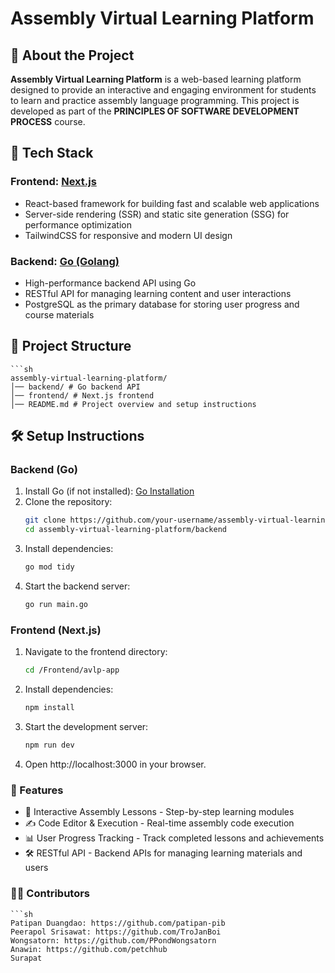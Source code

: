 # Assembly Virtual Learning Platform

## 📌 About the Project
**Assembly Virtual Learning Platform** is a web-based learning platform designed to provide an interactive and engaging environment for students to learn and practice assembly language programming. This project is developed as part of the **PRINCIPLES OF SOFTWARE DEVELOPMENT PROCESS** course.

## 🚀 Tech Stack
### **Frontend:** [Next.js](https://nextjs.org/)
- React-based framework for building fast and scalable web applications
- Server-side rendering (SSR) and static site generation (SSG) for performance optimization
- TailwindCSS for responsive and modern UI design

### **Backend:** [Go (Golang)](https://go.dev/)
- High-performance backend API using Go
- RESTful API for managing learning content and user interactions
- PostgreSQL as the primary database for storing user progress and course materials

## 📂 Project Structure
    ```sh
    assembly-virtual-learning-platform/ 
    │── backend/ # Go backend API 
    │── frontend/ # Next.js frontend 
    │── README.md # Project overview and setup instructions

## 🛠️ Setup Instructions
### **Backend (Go)**
1. Install Go (if not installed): [Go Installation](https://go.dev/doc/install)
2. Clone the repository:
    ```sh
    git clone https://github.com/your-username/assembly-virtual-learning-platform.git
    cd assembly-virtual-learning-platform/backend
3. Install dependencies:
    ```sh
    go mod tidy
4. Start the backend server:
    ```sh
    go run main.go

### **Frontend (Next.js)**

1. Navigate to the frontend directory:
    ```sh
    cd /Frontend/avlp-app

2. Install dependencies:
    ```sh
    npm install

3. Start the development server:
    ```sh
    npm run dev

4. Open http://localhost:3000 in your browser.    

### **🔧 Features**
- 📖 Interactive Assembly Lessons - Step-by-step learning modules
- ✍ Code Editor & Execution - Real-time assembly code execution
- 📊 User Progress Tracking - Track completed lessons and achievements
- 🛠 RESTful API - Backend APIs for managing learning materials and users

### **👨‍💻 Contributors**
    ```sh
    Patipan Duangdao: https://github.com/patipan-pib
    Peerapol Srisawat: https://github.com/TroJanBoi
    Wongsatorn: https://github.com/PPondWongsatorn
    Anawin: https://github.com/petchhub
    Surapat
